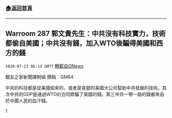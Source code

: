 ###  [:house:返回首頁](https://github.com/ourhimalayas/txt)
---

## Warroom 287 郭文貴先生：中共沒有科技實力，技術都偷自美國；中共沒有錢，加入WTO後騙得美國和西方的錢
`2020-07-23 06:13 GM77` [轉載自GNews](https://gnews.org/zh-hant/273541/)

戰友之家新聞譯制組
撰稿：GM64



中共的科技都是從美國偷來的，或者是貪婪的美國大公司幫助中共發展的技術。其次中共的GDP是通過WTO的合同欺騙了美國的錢。第三中共一帶一路的錢都來自於中國人民的血汗錢。

1
